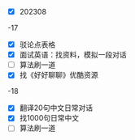 - [x] 202308

-17
- [x] 驳论点表格
- [x] 面试英语：找资料，模拟一段对话
- [ ] 算法刷一道
- [x] 找《好好聊聊》优酷资源

-18
- [x] 翻译20句中文日常对话
- [x] 找1000句日常中文
- [ ] 算法刷一道
